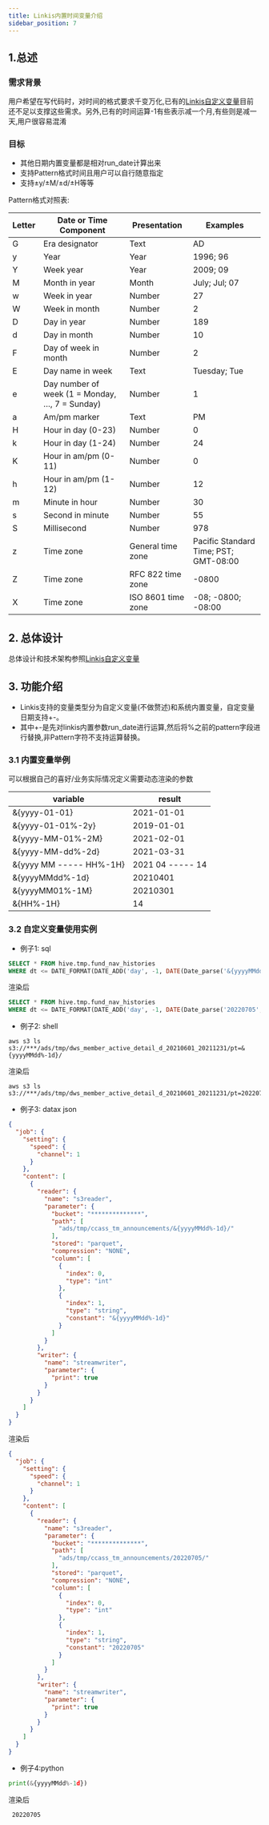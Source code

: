 ```yaml
---
title: Linkis内置时间变量介绍
sidebar_position: 7
---
```


## 1.总述

### 需求背景

用户希望在写代码时，对时间的格式要求千变万化,已有的[Linkis自定义变量](https://linkis.apache.org/docs/latest/architecture/commons/variable/)目前还不足以支撑这些需求。另外,已有的时间运算-1有些表示减一个月,有些则是减一天,用户很容易混淆

### 目标

* 其他日期内置变量都是相对run_date计算出来
* 支持Pattern格式时间且用户可以自行随意指定
* 支持±y/±M/±d/±H等等

Pattern格式对照表:

Letter| Date or Time Component| Presentation| Examples
----- | ----- | ----- | -----
G |Era designator |Text |AD
y |Year |Year |1996; 96
Y |Week year |Year |2009; 09
M |Month in year |Month| July; Jul; 07
w |Week in year |Number |27
W |Week in month |Number |2
D |Day in year |Number| 189
d |Day in month |Number |10
F |Day of week in month| Number |2
E |Day name in week |Text |Tuesday; Tue
e |Day number of week (1 = Monday, …, 7 = Sunday) |Number |1
a |Am/pm marker |Text |PM
H |Hour in day (0-23) |Number| 0
k |Hour in day (1-24)| Number |24
K |Hour in am/pm (0-11)| Number |0
h |Hour in am/pm (1-12) |Number |12
m |Minute in hour |Number |30
s |Second in minute |Number| 55
S |Millisecond |Number |978
z |Time zone |General time zone |Pacific Standard Time; PST; GMT-08:00
Z |Time zone |RFC 822 time zone |-0800
X |Time zone |ISO 8601 time zone |-08; -0800; -08:00

## 2. 总体设计

总体设计和技术架构参照[Linkis自定义变量](https://linkis.apache.org/docs/latest/architecture/commons/variable/)

## 3. 功能介绍

* Linkis支持的变量类型分为自定义变量(不做赘述)和系统内置变量，自定变量日期支持+-。
* 其中+-是先对linkis内置参数run_date进行运算,然后将%之前的pattern字段进行替换,非Pattern字符不支持运算替换。

### 3.1 内置变量举例

可以根据自己的喜好/业务实际情况定义需要动态渲染的参数

variable | result
--- | ---
&{yyyy-01-01} | 2021-01-01
&{yyyy-01-01%-2y} | 2019-01-01
&{yyyy-MM-01%-2M} | 2021-02-01
&{yyyy-MM-dd%-2d} | 2021-03-31
&{yyyy MM ----- HH%-1H} | 2021 04 ----- 14
&{yyyyMMdd%-1d} | 20210401
&{yyyyMM01%-1M} | 20210301
&{HH%-1H} | 14

### 3.2 自定义变量使用实例

* 例子1: sql

```sql
SELECT * FROM hive.tmp.fund_nav_histories
WHERE dt <= DATE_FORMAT(DATE_ADD('day', -1, DATE(Date_parse('&{yyyyMMdd%-1d}', '%Y%m%d'))), '%Y%m%d')
```

渲染后

```sql
SELECT * FROM hive.tmp.fund_nav_histories
WHERE dt <= DATE_FORMAT(DATE_ADD('day', -1, DATE(Date_parse('20220705', '%Y%m%d'))), '%Y%m%d')
```

* 例子2: shell

```shell
aws s3 ls  s3://***/ads/tmp/dws_member_active_detail_d_20210601_20211231/pt=&{yyyyMMdd%-1d}/
```

渲染后

```shell
aws s3 ls  s3://***/ads/tmp/dws_member_active_detail_d_20210601_20211231/pt=20220705/
```

* 例子3: datax json

```json
{
  "job": {
    "setting": {
      "speed": {
        "channel": 1
      }
    },
    "content": [
      {
        "reader": {
          "name": "s3reader",
          "parameter": {
            "bucket": "**************",
            "path": [
              "ads/tmp/ccass_tm_announcements/&{yyyyMMdd%-1d}/"
            ],
            "stored": "parquet",
            "compression": "NONE",
            "column": [
              {
                "index": 0,
                "type": "int"
              },
              {
                "index": 1,
                "type": "string",
                "constant": "&{yyyyMMdd%-1d}"
              }
            ]
          }
        },
        "writer": {
          "name": "streamwriter",
          "parameter": {
            "print": true
          }
        }
      }
    ]
  }
}
```

渲染后

```json
{
  "job": {
    "setting": {
      "speed": {
        "channel": 1
      }
    },
    "content": [
      {
        "reader": {
          "name": "s3reader",
          "parameter": {
            "bucket": "**************",
            "path": [
              "ads/tmp/ccass_tm_announcements/20220705/"
            ],
            "stored": "parquet",
            "compression": "NONE",
            "column": [
              {
                "index": 0,
                "type": "int"
              },
              {
                "index": 1,
                "type": "string",
                "constant": "20220705"
              }
            ]
          }
        },
        "writer": {
          "name": "streamwriter",
          "parameter": {
            "print": true
          }
        }
      }
    ]
  }
}
```

* 例子4:python

```python
print(&{yyyyMMdd%-1d})
```

渲染后

```
 20220705
```
